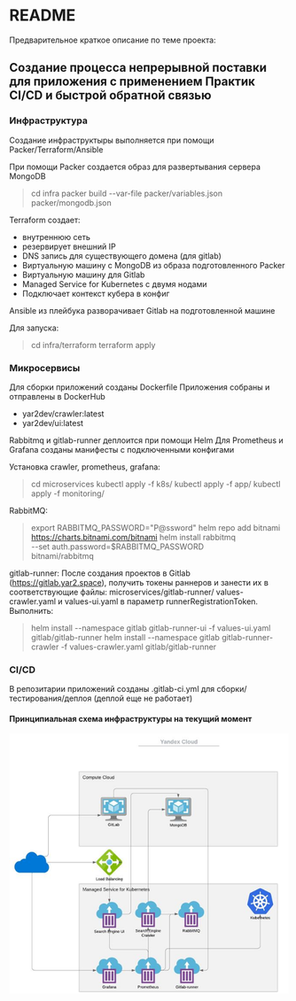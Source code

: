 # README #


Предварительное краткое описание по теме проекта: 

## Создание процесса непрерывной поставки для приложения с применением Практик CI/CD и быстрой обратной связью ##


### Инфраструктура ###

Создание инфраструктыры выполняется при помощи Packer/Terraform/Ansible

При помощи Packer создается образ для развертывания сервера MongoDB
> cd infra
> packer build --var-file packer/variables.json packer/mongodb.json 

Terraform создает: 
- внутреннюю сеть
- резервирует внешний IP
- DNS запись для существующего домена (для gitlab)
- Виртуальную машину с MongoDB из образа подготовленного Packer
- Виртуальную машину для Gitlab
- Managed Service for Kubernetes с двумя нодами
- Подключает контекст кубера в конфиг

Ansible из плейбука разворачивает Gitlab на подготовленной машине

Для запуска:
> cd infra/terraform 
> terraform apply

### Микросервисы ###
Для сборки приложений созданы Dockerfile
Приложения собраны и отправлены в DockerHub
- yar2dev/crawler:latest
- yar2dev/ui:latest

Rabbitmq и gitlab-runner деплоится при помощи Helm
Для Prometheus и Grafana созданы манифесты с подключенными конфигами

Установка crawler, prometheus, grafana:
> cd microservices
> kubectl apply -f k8s/
> kubectl apply -f app/
> kubectl apply -f monitoring/

RabbitMQ:
>export RABBITMQ_PASSWORD="P@ssword"
> helm repo add bitnami https://charts.bitnami.com/bitnami
> helm install rabbitmq \
>  --set auth.password=$RABBITMQ_PASSWORD \
>     bitnami/rabbitmq

gitlab-runner:
После создания проектов в Gitlab (https://gitlab.yar2.space), получить токены раннеров и 
занести их в соответствующие файлы: microservices/gitlab-runner/ values-crawler.yaml и values-ui.yaml 
в параметр runnerRegistrationToken.
Выполнить:
> helm install --namespace gitlab gitlab-runner-ui -f values-ui.yaml gitlab/gitlab-runner
> helm install --namespace gitlab gitlab-runner-crawler -f values-crawler.yaml gitlab/gitlab-runner


### CI/CD ###

В репозитарии приложений созданы .gitlab-ci.yml для сборки/тестирования/деплоя
(деплой еще не работает)

#### Принципиальная схема инфраструктуры на текущий момент ####
![otus-project](https://github.com/yar2dev/imgs/blob/main/otus_project.jpg?raw=true)
